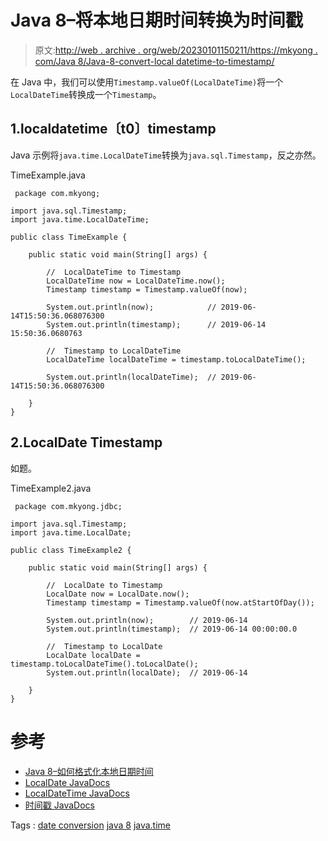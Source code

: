 # Java 8–将本地日期时间转换为时间戳

> 原文:[http://web . archive . org/web/20230101150211/https://mkyong . com/Java 8/Java-8-convert-local datetime-to-timestamp/](http://web.archive.org/web/20230101150211/https://mkyong.com/java8/java-8-convert-localdatetime-to-timestamp/)

在 Java 中，我们可以使用`Timestamp.valueOf(LocalDateTime)`将一个`LocalDateTime`转换成一个`Timestamp`。

## 1.localdatetime〔t0〕timestamp

Java 示例将`java.time.LocalDateTime`转换为`java.sql.Timestamp`，反之亦然。

TimeExample.java

```
 package com.mkyong;

import java.sql.Timestamp;
import java.time.LocalDateTime;

public class TimeExample {

    public static void main(String[] args) {

        //  LocalDateTime to Timestamp
        LocalDateTime now = LocalDateTime.now();
        Timestamp timestamp = Timestamp.valueOf(now);

        System.out.println(now);            // 2019-06-14T15:50:36.068076300
        System.out.println(timestamp);      // 2019-06-14 15:50:36.0680763

        //  Timestamp to LocalDateTime
        LocalDateTime localDateTime = timestamp.toLocalDateTime();

        System.out.println(localDateTime);  // 2019-06-14T15:50:36.068076300

    }
} 
```

## 2.LocalDate Timestamp

如题。

TimeExample2.java

```
 package com.mkyong.jdbc;

import java.sql.Timestamp;
import java.time.LocalDate;

public class TimeExample2 {

    public static void main(String[] args) {

        //  LocalDate to Timestamp
        LocalDate now = LocalDate.now();
        Timestamp timestamp = Timestamp.valueOf(now.atStartOfDay());

        System.out.println(now);        // 2019-06-14
        System.out.println(timestamp);  // 2019-06-14 00:00:00.0

        //  Timestamp to LocalDate
        LocalDate localDate = timestamp.toLocalDateTime().toLocalDate();
        System.out.println(localDate);  // 2019-06-14

    }
} 
```

# 参考

*   [Java 8–如何格式化本地日期时间](http://web.archive.org/web/20210815051316/https://www.mkyong.com/java8/java-8-how-to-format-localdatetime/)
*   [LocalDate JavaDocs](http://web.archive.org/web/20210815051316/https://docs.oracle.com/javase/8/docs/api/java/time/LocalDate.html)
*   [LocalDateTime JavaDocs](http://web.archive.org/web/20210815051316/https://docs.oracle.com/javase/8/docs/api/java/time/LocalDateTime.html)
*   [时间戳 JavaDocs](http://web.archive.org/web/20210815051316/https://docs.oracle.com/javase/8/docs/api/java/sql/Timestamp.html)

Tags : [date conversion](http://web.archive.org/web/20210815051316/https://mkyong.com/tag/date-conversion/) [java 8](http://web.archive.org/web/20210815051316/https://mkyong.com/tag/java-8/) [java.time](http://web.archive.org/web/20210815051316/https://mkyong.com/tag/java-time/)<input type="hidden" id="mkyong-current-postId" value="15125">